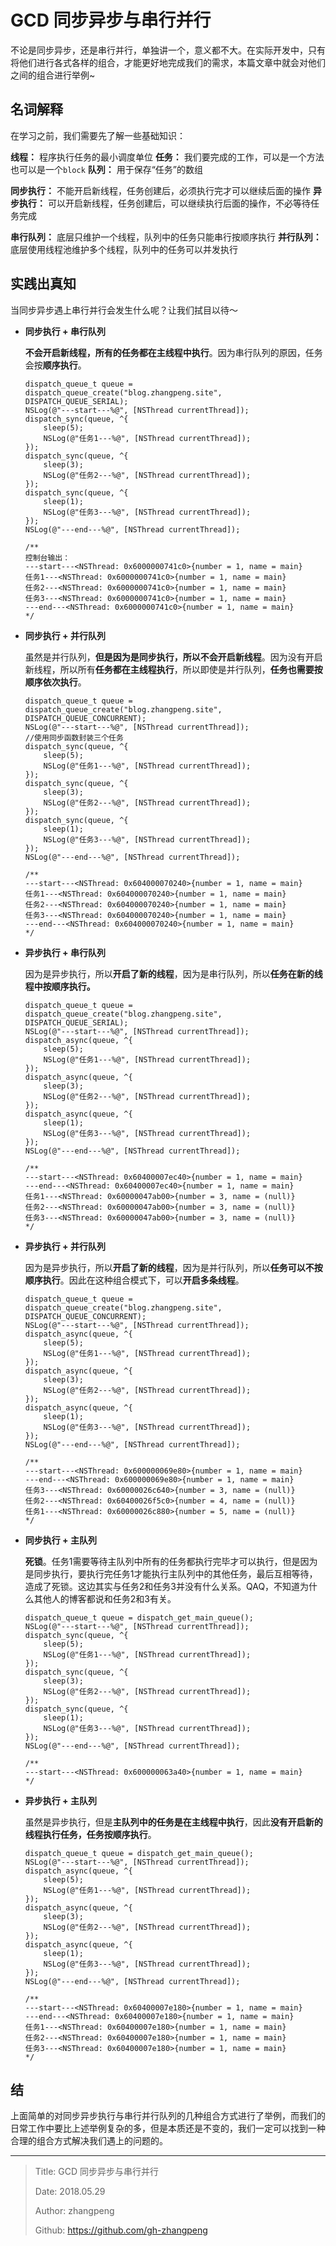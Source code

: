# GCD 同步异步与串行并行

不论是同步异步，还是串行并行，单独讲一个，意义都不大。在实际开发中，只有将他们进行各式各样的组合，才能更好地完成我们的需求，本篇文章中就会对他们之间的组合进行举例~

## 名词解释

在学习之前，我们需要先了解一些基础知识：

**线程：** 程序执行任务的最小调度单位
**任务：** 我们要完成的工作，可以是一个方法也可以是一个`block`
**队列：** 用于保存“任务”的数组

**同步执行：** 不能开启新线程，任务创建后，必须执行完才可以继续后面的操作
**异步执行：** 可以开启新线程，任务创建后，可以继续执行后面的操作，不必等待任务完成

**串行队列：** 底层只维护一个线程，队列中的任务只能串行按顺序执行
**并行队列：** 底层使用线程池维护多个线程，队列中的任务可以并发执行

## 实践出真知

当同步异步遇上串行并行会发生什么呢？让我们拭目以待～

- **同步执行 + 串行队列**

    **不会开启新线程，所有的任务都在主线程中执行**。因为串行队列的原因，任务会按**顺序执行**。

    ```objc
    dispatch_queue_t queue = dispatch_queue_create("blog.zhangpeng.site", DISPATCH_QUEUE_SERIAL);
    NSLog(@"---start---%@", [NSThread currentThread]);
    dispatch_sync(queue, ^{
        sleep(5);
        NSLog(@"任务1---%@", [NSThread currentThread]);
    });
    dispatch_sync(queue, ^{
        sleep(3);
        NSLog(@"任务2---%@", [NSThread currentThread]);
    });
    dispatch_sync(queue, ^{
        sleep(1);
        NSLog(@"任务3---%@", [NSThread currentThread]);
    });
    NSLog(@"---end---%@", [NSThread currentThread]);

    /**
    控制台输出：
    ---start---<NSThread: 0x6000000741c0>{number = 1, name = main}
    任务1---<NSThread: 0x6000000741c0>{number = 1, name = main}
    任务2---<NSThread: 0x6000000741c0>{number = 1, name = main}
    任务3---<NSThread: 0x6000000741c0>{number = 1, name = main}
    ---end---<NSThread: 0x6000000741c0>{number = 1, name = main}
    */
    ```

- **同步执行 + 并行队列**

    虽然是并行队列，**但是因为是同步执行，所以不会开启新线程**。因为没有开启新线程，所以所有**任务都在主线程执行**，所以即使是并行队列，**任务也需要按顺序依次执行**。

    ```objc
    dispatch_queue_t queue = dispatch_queue_create("blog.zhangpeng.site", DISPATCH_QUEUE_CONCURRENT);
    NSLog(@"---start---%@", [NSThread currentThread]);
    //使用同步函数封装三个任务
    dispatch_sync(queue, ^{
        sleep(5);
        NSLog(@"任务1---%@", [NSThread currentThread]);
    });
    dispatch_sync(queue, ^{
        sleep(3);
        NSLog(@"任务2---%@", [NSThread currentThread]);
    });
    dispatch_sync(queue, ^{
        sleep(1);
        NSLog(@"任务3---%@", [NSThread currentThread]);
    });
    NSLog(@"---end---%@", [NSThread currentThread]);

    /**
    ---start---<NSThread: 0x604000070240>{number = 1, name = main}
    任务1---<NSThread: 0x604000070240>{number = 1, name = main}
    任务2---<NSThread: 0x604000070240>{number = 1, name = main}
    任务3---<NSThread: 0x604000070240>{number = 1, name = main}
    ---end---<NSThread: 0x604000070240>{number = 1, name = main}
    */
    ```

- **异步执行 + 串行队列**

    因为是异步执行，所以**开启了新的线程**，因为是串行队列，所以**任务在新的线程中按顺序执行。**

    ```objc
    dispatch_queue_t queue = dispatch_queue_create("blog.zhangpeng.site", DISPATCH_QUEUE_SERIAL);
    NSLog(@"---start---%@", [NSThread currentThread]);
    dispatch_async(queue, ^{
        sleep(5);
        NSLog(@"任务1---%@", [NSThread currentThread]);
    });
    dispatch_async(queue, ^{
        sleep(3);
        NSLog(@"任务2---%@", [NSThread currentThread]);
    });
    dispatch_async(queue, ^{
        sleep(1);
        NSLog(@"任务3---%@", [NSThread currentThread]);
    });
    NSLog(@"---end---%@", [NSThread currentThread]);

    /**
    ---start---<NSThread: 0x60400007ec40>{number = 1, name = main}
    ---end---<NSThread: 0x60400007ec40>{number = 1, name = main}
    任务1---<NSThread: 0x60000047ab00>{number = 3, name = (null)}
    任务2---<NSThread: 0x60000047ab00>{number = 3, name = (null)}
    任务3---<NSThread: 0x60000047ab00>{number = 3, name = (null)}
    */
    ```

- **异步执行 + 并行队列**

    因为是异步执行，所以**开启了新的线程**，因为是并行队列，所以**任务可以不按顺序执行**。因此在这种组合模式下，可以**开启多条线程**。

    ```objc
    dispatch_queue_t queue = dispatch_queue_create("blog.zhangpeng.site", DISPATCH_QUEUE_CONCURRENT);
    NSLog(@"---start---%@", [NSThread currentThread]);
    dispatch_async(queue, ^{
        sleep(5);
        NSLog(@"任务1---%@", [NSThread currentThread]);
    });
    dispatch_async(queue, ^{
        sleep(3);
        NSLog(@"任务2---%@", [NSThread currentThread]);
    });
    dispatch_async(queue, ^{
        sleep(1);
        NSLog(@"任务3---%@", [NSThread currentThread]);
    });
    NSLog(@"---end---%@", [NSThread currentThread]);

    /**
    ---start---<NSThread: 0x600000069e80>{number = 1, name = main}
    ---end---<NSThread: 0x600000069e80>{number = 1, name = main}
    任务3---<NSThread: 0x60000026c640>{number = 3, name = (null)}
    任务2---<NSThread: 0x60400026f5c0>{number = 4, name = (null)}
    任务1---<NSThread: 0x60000026c880>{number = 5, name = (null)}
    */
    ```

- **同步执行 + 主队列**

    **死锁**。任务1需要等待主队列中所有的任务都执行完毕才可以执行，但是因为是同步执行，要执行完任务1才能执行主队列中的其他任务，最后互相等待，造成了死锁。这边其实与任务2和任务3并没有什么关系。QAQ，不知道为什么其他人的博客都说和任务2和3有关。

    ```objc
    dispatch_queue_t queue = dispatch_get_main_queue();
    NSLog(@"---start---%@", [NSThread currentThread]);
    dispatch_sync(queue, ^{
        sleep(5);
        NSLog(@"任务1---%@", [NSThread currentThread]);
    });
    dispatch_sync(queue, ^{
        sleep(3);
        NSLog(@"任务2---%@", [NSThread currentThread]);
    });
    dispatch_sync(queue, ^{
        sleep(1);
        NSLog(@"任务3---%@", [NSThread currentThread]);
    });
    NSLog(@"---end---%@", [NSThread currentThread]);

    /**
    ---start---<NSThread: 0x600000063a40>{number = 1, name = main}
    */
    ```

- **异步执行 + 主队列**

    虽然是异步执行，但是**主队列中的任务是在主线程中执行**，因此**没有开启新的线程执行任务，任务按顺序执行**。

    ```objc
    dispatch_queue_t queue = dispatch_get_main_queue();
    NSLog(@"---start---%@", [NSThread currentThread]);
    dispatch_async(queue, ^{
        sleep(5);
        NSLog(@"任务1---%@", [NSThread currentThread]);
    });
    dispatch_async(queue, ^{
        sleep(3);
        NSLog(@"任务2---%@", [NSThread currentThread]);
    });
    dispatch_async(queue, ^{
        sleep(1);
        NSLog(@"任务3---%@", [NSThread currentThread]);
    });
    NSLog(@"---end---%@", [NSThread currentThread]);

    /**
    ---start---<NSThread: 0x60400007e180>{number = 1, name = main}
    ---end---<NSThread: 0x60400007e180>{number = 1, name = main}
    任务1---<NSThread: 0x60400007e180>{number = 1, name = main}
    任务2---<NSThread: 0x60400007e180>{number = 1, name = main}
    任务3---<NSThread: 0x60400007e180>{number = 1, name = main}
    */
    ```

## 结

上面简单的对同步异步执行与串行并行队列的几种组合方式进行了举例，而我们的日常工作中要比上述举例复杂的多，但是本质还是不变的，我们一定可以找到一种合理的组合方式解决我们遇上的问题的。

---

> Title: GCD 同步异步与串行并行
>
> Date: 2018.05.29
>
> Author: zhangpeng
>
> Github: <https://github.com/gh-zhangpeng>
